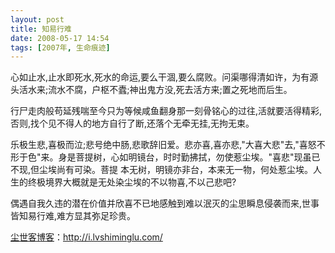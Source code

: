```yaml
---
layout: post
title: 知易行难
date: 2008-05-17 14:54
tags: [2007年, 生命痕迹]
---
```

心如止水,止水即死水,死水的命运,要么干涸,要么腐败。问渠哪得清如许，为有源头活水来;流水不腐，户枢不蠹;神出鬼方没,死去活方来;置之死地而后生。

行尸走肉般苟延残喘至今只为等候咸鱼翻身那一刻骨铭心的过往,活就要活得精彩,否则,找个见不得人的地方自行了断,还落个无牵无挂,无拘无束。

乐极生悲,喜极而泣;悲号绝中肠,悲歌辞旧爱。悲亦喜,喜亦悲,"大喜大悲"去,"喜怒不形于色"来。身是菩提树，心如明镜台，时时勤拂拭，勿使惹尘埃。"喜悲"现虽已不现,但尘埃尚有可染。菩提 本无树，明镜亦非台，本来无一物，何处惹尘埃。人生的终极境界大概就是无处染尘埃的不以物喜,不以己悲吧?

偶遇自我久违的潜在价值并欣喜不已地感触到难以泯灭的尘思瞬息侵袭而来,世事皆知易行难,难方显其弥足珍贵。

<a href="http://i.lvshiminglu.com/">尘世客博客</a>：<a href="http://i.lvshiminglu.com/">http://i.lvshiminglu.com/</a>

